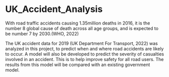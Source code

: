 # UK_Accident_Analysis

With road traffic accidents causing 1.35million deaths in 2016, it is the number 8 global 
cause of death across all age groups, and is expected to be number 7 by 2030.(WHO, 
2022) 

The UK accident data for 2019 (UK Department For Transport, 2022) was analyzed in 
this project, to predict when and where road accidents are likely to occur. A model will 
also be developed to predict the severity of casualties involved in an accident. This is to 
help improve safety for all road users. The results from this model will be compared with 
an existing government model.

